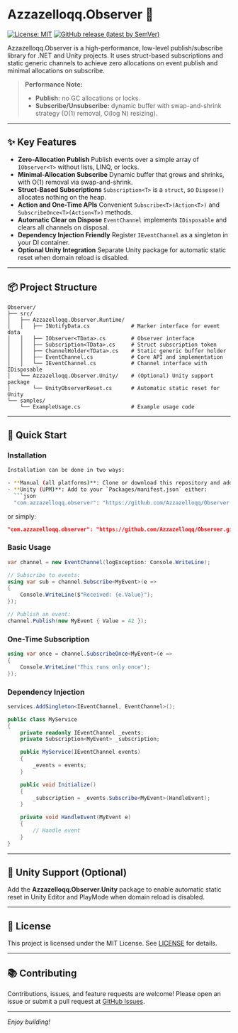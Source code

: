 # Azzazelloqq.Observer 🚀

[![License: MIT](https://img.shields.io/badge/License-MIT-yellow.svg?style=flat-square)](LICENSE)
[![GitHub release (latest by SemVer)](https://img.shields.io/github/release/Azzazelloqq/Observer.svg?style=flat-square\&cacheSeconds=86400)](https://github.com/Azzazelloqq/Observer/releases)

Azzazelloqq.Observer is a high-performance, low-level publish/subscribe library for .NET and Unity projects. It uses struct-based subscriptions and static generic channels to achieve zero allocations on event publish and minimal allocations on subscribe.

> **Performance Note:**
>
> * **Publish:** no GC allocations or locks.
> * **Subscribe/Unsubscribe:** dynamic buffer with swap-and-shrink strategy (O(1) removal, O(log N) resizing).

---

## ✨ Key Features

* **Zero-Allocation Publish**
  Publish events over a simple array of `IObserver<T>` without lists, LINQ, or locks.
* **Minimal-Allocation Subscribe**
  Dynamic buffer that grows and shrinks, with O(1) removal via swap-and-shrink.
* **Struct-Based Subscriptions**
  `Subscription<T>` is a `struct`, so `Dispose()` allocates nothing on the heap.
* **Action and One-Time APIs**
  Convenient `Subscribe<T>(Action<T>)` and `SubscribeOnce<T>(Action<T>)` methods.
* **Automatic Clear on Dispose**
  `EventChannel` implements `IDisposable` and clears all channels on disposal.
* **Dependency Injection Friendly**
  Register `IEventChannel` as a singleton in your DI container.
* **Optional Unity Integration**
  Separate Unity package for automatic static reset when domain reload is disabled.

---

## 📦 Project Structure

```plaintext
Observer/
├── src/
│   ├── Azzazelloqq.Observer.Runtime/
│   │   ├── INotifyData.cs             # Marker interface for event data
│   │   ├── IObserver<TData>.cs        # Observer interface
│   │   ├── Subscription<TData>.cs     # Struct subscription token
│   │   ├── ChannelHolder<TData>.cs    # Static generic buffer holder
│   │   ├── EventChannel.cs            # Core API and implementation
│   │   └── IEventChannel.cs           # Channel interface with IDisposable
│   └── Azzazelloqq.Observer.Unity/    # (Optional) Unity support package
│       └── UnityObserverReset.cs      # Automatic static reset for Unity
└── samples/
    └── ExampleUsage.cs                # Example usage code
```

---

## 🚀 Quick Start

### Installation

```bash
Installation can be done in two ways:

- **Manual (all platforms)**: Clone or download this repository and add the `src/Azzazelloqq.Observer.Runtime` folder into your project.
- **Unity (UPM)**: Add to your `Packages/manifest.json` either:
  ```json
  "com.azzazelloqq.observer": "https://github.com/Azzazelloqq/Observer.git#1.0.0"
  ```
  or simply:
  ```json
  "com.azzazelloqq.observer": "https://github.com/Azzazelloqq/Observer.git"
```

### Basic Usage

```csharp
var channel = new EventChannel(logException: Console.WriteLine);

// Subscribe to events:
using var sub = channel.Subscribe<MyEvent>(e =>
{
    Console.WriteLine($"Received: {e.Value}");
});

// Publish an event:
channel.Publish(new MyEvent { Value = 42 });
```

### One-Time Subscription

```csharp
using var once = channel.SubscribeOnce<MyEvent>(e =>
{
    Console.WriteLine("This runs only once");
});
```

### Dependency Injection

```csharp
services.AddSingleton<IEventChannel, EventChannel>();

public class MyService
{
    private readonly IEventChannel _events;
    private Subscription<MyEvent> _subscription;

    public MyService(IEventChannel events)
    {
        _events = events;
    }

    public void Initialize()
    {
        _subscription = _events.Subscribe<MyEvent>(HandleEvent);
    }

    private void HandleEvent(MyEvent e)
    {
        // Handle event
    }
}
```

---

## 🔧 Unity Support (Optional)

Add the **Azzazelloqq.Observer.Unity** package to enable automatic static reset in Unity Editor and PlayMode when domain reload is disabled.

---

## 📄 License

This project is licensed under the MIT License. See [LICENSE](LICENSE) for details.

---

## 📚 Contributing

Contributions, issues, and feature requests are welcome!
Please open an issue or submit a pull request at [GitHub Issues](https://github.com/Azzazelloqq/Observer/issues).

---

*Enjoy building!*

